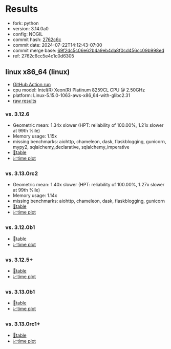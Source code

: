 # Results

- fork: python
- version: 3.14.0a0
- config: NOGIL
- commit hash: [2762c6c](https://github.com/python/cpython/commit/2762c6c)
- commit date: 2024-07-22T14:12:43-07:00
- commit merge base: [69f2dc5c06e62b4a9eb4da8f0cd456cc09b998ed](https://github.com/python/cpython/commit/69f2dc5c06e62b4a9eb4da8f0cd456cc09b998ed)
- ref: 2762c6cc5e4c1c0d6305

## linux x86_64 (linux)

- [GitHub Action run](https://github.com/facebookexperimental/free-threading-benchmarking/actions/runs/10053621433)
- cpu model: Intel(R) Xeon(R) Platinum 8259CL CPU @ 2.50GHz
- platform: Linux-5.15.0-1063-aws-x86_64-with-glibc2.31
- [raw results](bm-20240722-linux-x86_64-python-2762c6cc5e4c1c0d6305-3.14.0a0-2762c6c.json)

### vs. 3.12.6

- Geometric mean: 1.34x slower (HPT: reliability of 100.00%, 1.21x slower at 99th %ile)
- Memory usage: 1.15x
- missing benchmarks: aiohttp, chameleon, dask, flaskblogging, gunicorn, mypy2, sqlalchemy_declarative, sqlalchemy_imperative
- [📄table](bm-20240722-linux-x86_64-python-2762c6cc5e4c1c0d6305-3.14.0a0-2762c6c-vs-3.12.6.md)
- [📈time plot](bm-20240722-linux-x86_64-python-2762c6cc5e4c1c0d6305-3.14.0a0-2762c6c-vs-3.12.6.svg)

### vs. 3.13.0rc2

- Geometric mean: 1.40x slower (HPT: reliability of 100.00%, 1.27x slower at 99th %ile)
- Memory usage: 1.14x
- missing benchmarks: aiohttp, chameleon, dask, flaskblogging, gunicorn
- [📄table](bm-20240722-linux-x86_64-python-2762c6cc5e4c1c0d6305-3.14.0a0-2762c6c-vs-3.13.0rc2.md)
- [📈time plot](bm-20240722-linux-x86_64-python-2762c6cc5e4c1c0d6305-3.14.0a0-2762c6c-vs-3.13.0rc2.svg)

### vs. 3.12.0b1

- [📄table](bm-20240722-linux-x86_64-python-2762c6cc5e4c1c0d6305-3.14.0a0-2762c6c-vs-3.12.0b1.md)
- [📈time plot](bm-20240722-linux-x86_64-python-2762c6cc5e4c1c0d6305-3.14.0a0-2762c6c-vs-3.12.0b1.svg)

### vs. 3.12.5+

- [📄table](bm-20240722-linux-x86_64-python-2762c6cc5e4c1c0d6305-3.14.0a0-2762c6c-vs-3.12.5%2B.md)
- [📈time plot](bm-20240722-linux-x86_64-python-2762c6cc5e4c1c0d6305-3.14.0a0-2762c6c-vs-3.12.5%2B.svg)

### vs. 3.13.0b1

- [📄table](bm-20240722-linux-x86_64-python-2762c6cc5e4c1c0d6305-3.14.0a0-2762c6c-vs-3.13.0b1.md)
- [📈time plot](bm-20240722-linux-x86_64-python-2762c6cc5e4c1c0d6305-3.14.0a0-2762c6c-vs-3.13.0b1.svg)

### vs. 3.13.0rc1+

- [📄table](bm-20240722-linux-x86_64-python-2762c6cc5e4c1c0d6305-3.14.0a0-2762c6c-vs-3.13.0rc1%2B.md)
- [📈time plot](bm-20240722-linux-x86_64-python-2762c6cc5e4c1c0d6305-3.14.0a0-2762c6c-vs-3.13.0rc1%2B.svg)

